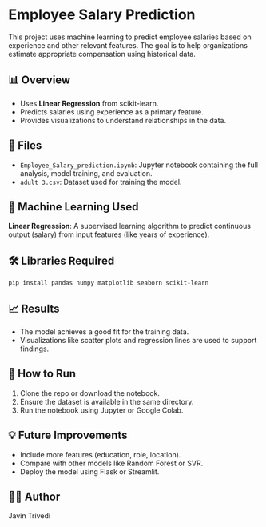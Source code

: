 <h1>Employee Salary Prediction</h1>

  <p>This project uses machine learning to predict employee salaries based on experience and other relevant features. The goal is to help organizations estimate appropriate compensation using historical data.</p>

  <h2>📊 Overview</h2>
  <ul>
    <li>Uses <strong>Linear Regression</strong> from scikit-learn.</li>
    <li>Predicts salaries using experience as a primary feature.</li>
    <li>Provides visualizations to understand relationships in the data.</li>
  </ul>

  <h2>📁 Files</h2>
  <ul>
    <li><code>Employee_Salary_prediction.ipynb</code>: Jupyter notebook containing the full analysis, model training, and evaluation.</li>
    <li><code>adult 3.csv</code>: Dataset used for training the model.</li>
  </ul>

  <h2>🧠 Machine Learning Used</h2>
  <p><strong>Linear Regression</strong>: A supervised learning algorithm to predict continuous output (salary) from input features (like years of experience).</p>

  <h2>🛠️ Libraries Required</h2>
  <pre><code>pip install pandas numpy matplotlib seaborn scikit-learn</code></pre>

  <h2>📈 Results</h2>
  <ul>
    <li>The model achieves a good fit for the training data.</li>
    <li>Visualizations like scatter plots and regression lines are used to support findings.</li>
  </ul>

  <h2>🚀 How to Run</h2>
  <ol>
    <li>Clone the repo or download the notebook.</li>
    <li>Ensure the dataset is available in the same directory.</li>
    <li>Run the notebook using Jupyter or Google Colab.</li>
  </ol>

  <h2>💡 Future Improvements</h2>
  <ul>
    <li>Include more features (education, role, location).</li>
    <li>Compare with other models like Random Forest or SVR.</li>
    <li>Deploy the model using Flask or Streamlit.</li>
  </ul>

  <h2>🧑‍💻 Author</h2>
  <p>Javin Trivedi<br>
